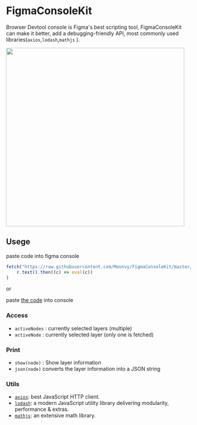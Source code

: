# FigmaConsoleKit

Browser Devtool console is Figma's best scripting tool, FigmaConsoleKit can make it better,  add a debugging-friendly API, most commonly used libraries(`axios`,`lodash`,`mathjs` ).


<img width="486px" src="https://user-images.githubusercontent.com/82231420/122532535-31205e80-d053-11eb-8d2c-af5bb0c8d028.gif"/>

## Usege

paste code into figma console

```js
fetch("https://raw.githubusercontent.com/Moonvy/FigmaConsoleKit/master/dist/FigmaConsoleKit.js?v1.0.0").then((r) =>
    r.text().then((c) => eval(c))
)
```

or

paste [the code](dist/FigmaConsoleKit.js) into console

### Access

-   `activeNodes` : currently selected layers (multiple)
-   `activeNode` : currently selected layer (only one is fetched)

### Print

-   `show(node)` : Show layer information
-   `json(node)` converts the layer information into a JSON string

### Utils

-   [`axios`](): best JavaScript HTTP client.
-   [`lodash`](): a modern JavaScript utility library delivering modularity, performance & extras.
-   [`mathjs`](https://mathjs.org/): an extensive math library.





